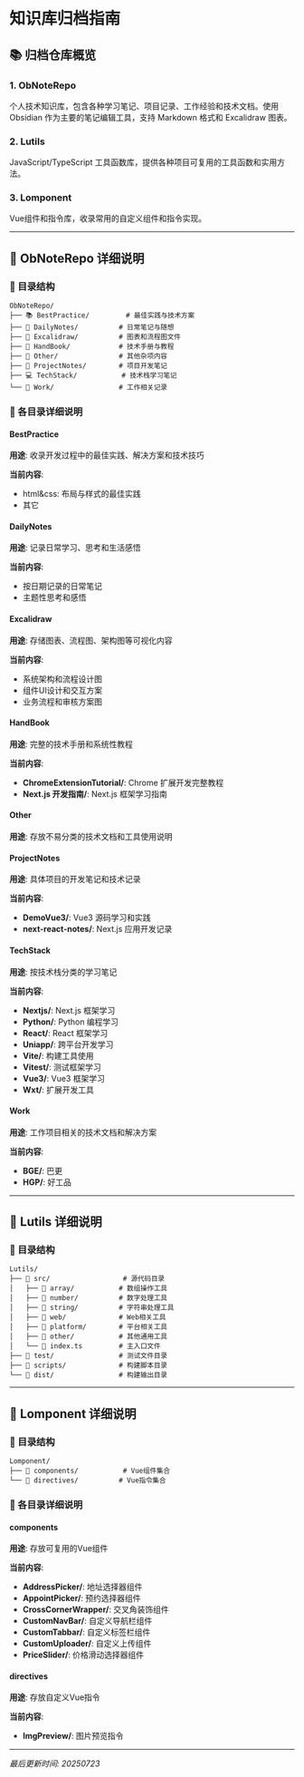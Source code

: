 # 知识库归档指南

## 📚 归档仓库概览

### 1. ObNoteRepo
个人技术知识库，包含各种学习笔记、项目记录、工作经验和技术文档。使用 Obsidian 作为主要的笔记编辑工具，支持 Markdown 格式和 Excalidraw 图表。

### 2. Lutils
JavaScript/TypeScript 工具函数库，提供各种项目可复用的工具函数和实用方法。

### 3. Lomponent
Vue组件和指令库，收录常用的自定义组件和指令实现。

---

## 📝 ObNoteRepo 详细说明

### 📂 目录结构

```
ObNoteRepo/
├── 📚 BestPractice/         # 最佳实践与技术方案
├── 📅 DailyNotes/          # 日常笔记与随想
├── 🎨 Excalidraw/          # 图表和流程图文件
├── 📖 HandBook/            # 技术手册与教程
├── 🔧 Other/               # 其他杂项内容
├── 🚀 ProjectNotes/        # 项目开发笔记
├── 💻 TechStack/           # 技术栈学习笔记
└── 💼 Work/                # 工作相关记录
```

### 📂 各目录详细说明

#### BestPractice
**用途**: 收录开发过程中的最佳实践、解决方案和技术技巧

**当前内容**:
- html&css: 布局与样式的最佳实践
- 其它

#### DailyNotes
**用途**: 记录日常学习、思考和生活感悟

**当前内容**:
- 按日期记录的日常笔记
- 主题性思考和感悟

#### Excalidraw
**用途**: 存储图表、流程图、架构图等可视化内容

**当前内容**:
- 系统架构和流程设计图
- 组件UI设计和交互方案
- 业务流程和审核方案图

#### HandBook
**用途**: 完整的技术手册和系统性教程

**当前内容**:
- **ChromeExtensionTutorial/**: Chrome 扩展开发完整教程
- **Next.js 开发指南/**: Next.js 框架学习指南

#### Other
**用途**: 存放不易分类的技术文档和工具使用说明

#### ProjectNotes
**用途**: 具体项目的开发笔记和技术记录

**当前内容**:
- **DemoVue3/**: Vue3 源码学习和实践
- **next-react-notes/**: Next.js 应用开发记录

#### TechStack
**用途**: 按技术栈分类的学习笔记

**当前内容**:
- **Nextjs/**: Next.js 框架学习
- **Python/**: Python 编程学习
- **React/**: React 框架学习
- **Uniapp/**: 跨平台开发学习
- **Vite/**: 构建工具使用
- **Vitest/**: 测试框架学习
- **Vue3/**: Vue3 框架学习
- **Wxt/**: 扩展开发工具

#### Work
**用途**: 工作项目相关的技术文档和解决方案

**当前内容**:
- **BGE/**: 巴更
- **HGP/**: 好工品

---

## 📝 Lutils 详细说明

### 📂 目录结构

```
Lutils/
├── 📁 src/                  # 源代码目录
│   ├── 📁 array/           # 数组操作工具
│   ├── 📁 number/          # 数字处理工具
│   ├── 📁 string/          # 字符串处理工具
│   ├── 📁 web/             # Web相关工具
│   ├── 📁 platform/        # 平台相关工具
│   ├── 📁 other/           # 其他通用工具
│   └── 📄 index.ts         # 主入口文件
├── 📁 test/                # 测试文件目录
├── 📁 scripts/             # 构建脚本目录
└── 📁 dist/                # 构建输出目录
```

---

## 📝 Lomponent 详细说明

### 📂 目录结构

```
Lomponent/
├── 📁 components/           # Vue组件集合
└── 📁 directives/          # Vue指令集合
```

### 📂 各目录详细说明

#### components
**用途**: 存放可复用的Vue组件

**当前内容**:
- **AddressPicker/**: 地址选择器组件
- **AppointPicker/**: 预约选择器组件
- **CrossCornerWrapper/**: 交叉角装饰组件
- **CustomNavBar/**: 自定义导航栏组件
- **CustomTabbar/**: 自定义标签栏组件
- **CustomUploader/**: 自定义上传组件
- **PriceSlider/**: 价格滑动选择器组件

#### directives
**用途**: 存放自定义Vue指令

**当前内容**:
- **ImgPreview/**: 图片预览指令

---

*最后更新时间: 20250723*
